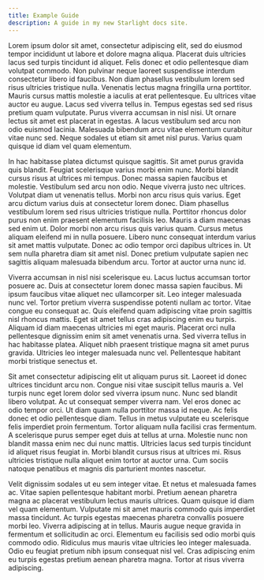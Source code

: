 ```yaml
---
title: Example Guide
description: A guide in my new Starlight docs site.
---
```

Lorem ipsum dolor sit amet, consectetur adipiscing elit, sed do eiusmod tempor incididunt ut labore et dolore magna aliqua. Placerat duis ultricies lacus sed turpis tincidunt id aliquet. Felis donec et odio pellentesque diam volutpat commodo. Non pulvinar neque laoreet suspendisse interdum consectetur libero id faucibus. Non diam phasellus vestibulum lorem sed risus ultricies tristique nulla. Venenatis lectus magna fringilla urna porttitor. Mauris cursus mattis molestie a iaculis at erat pellentesque. Eu ultrices vitae auctor eu augue. Lacus sed viverra tellus in. Tempus egestas sed sed risus pretium quam vulputate. Purus viverra accumsan in nisl nisi. Ut ornare lectus sit amet est placerat in egestas. A lacus vestibulum sed arcu non odio euismod lacinia. Malesuada bibendum arcu vitae elementum curabitur vitae nunc sed. Neque sodales ut etiam sit amet nisl purus. Varius quam quisque id diam vel quam elementum.

In hac habitasse platea dictumst quisque sagittis. Sit amet purus gravida quis blandit. Feugiat scelerisque varius morbi enim nunc. Morbi blandit cursus risus at ultrices mi tempus. Donec massa sapien faucibus et molestie. Vestibulum sed arcu non odio. Neque viverra justo nec ultrices. Volutpat diam ut venenatis tellus. Morbi non arcu risus quis varius. Eget arcu dictum varius duis at consectetur lorem donec. Diam phasellus vestibulum lorem sed risus ultricies tristique nulla. Porttitor rhoncus dolor purus non enim praesent elementum facilisis leo. Mauris a diam maecenas sed enim ut. Dolor morbi non arcu risus quis varius quam. Cursus metus aliquam eleifend mi in nulla posuere. Libero nunc consequat interdum varius sit amet mattis vulputate. Donec ac odio tempor orci dapibus ultrices in. Ut sem nulla pharetra diam sit amet nisl. Donec pretium vulputate sapien nec sagittis aliquam malesuada bibendum arcu. Tortor at auctor urna nunc id.

Viverra accumsan in nisl nisi scelerisque eu. Lacus luctus accumsan tortor posuere ac. Duis at consectetur lorem donec massa sapien faucibus. Mi ipsum faucibus vitae aliquet nec ullamcorper sit. Leo integer malesuada nunc vel. Tortor pretium viverra suspendisse potenti nullam ac tortor. Vitae congue eu consequat ac. Quis eleifend quam adipiscing vitae proin sagittis nisl rhoncus mattis. Eget sit amet tellus cras adipiscing enim eu turpis. Aliquam id diam maecenas ultricies mi eget mauris. Placerat orci nulla pellentesque dignissim enim sit amet venenatis urna. Sed viverra tellus in hac habitasse platea. Aliquet nibh praesent tristique magna sit amet purus gravida. Ultricies leo integer malesuada nunc vel. Pellentesque habitant morbi tristique senectus et.

Sit amet consectetur adipiscing elit ut aliquam purus sit. Laoreet id donec ultrices tincidunt arcu non. Congue nisi vitae suscipit tellus mauris a. Vel turpis nunc eget lorem dolor sed viverra ipsum nunc. Nunc sed blandit libero volutpat. Ac ut consequat semper viverra nam. Vel eros donec ac odio tempor orci. Ut diam quam nulla porttitor massa id neque. Ac felis donec et odio pellentesque diam. Tellus in metus vulputate eu scelerisque felis imperdiet proin fermentum. Tortor aliquam nulla facilisi cras fermentum. A scelerisque purus semper eget duis at tellus at urna. Molestie nunc non blandit massa enim nec dui nunc mattis. Ultricies lacus sed turpis tincidunt id aliquet risus feugiat in. Morbi blandit cursus risus at ultrices mi. Risus ultricies tristique nulla aliquet enim tortor at auctor urna. Cum sociis natoque penatibus et magnis dis parturient montes nascetur.

Velit dignissim sodales ut eu sem integer vitae. Et netus et malesuada fames ac. Vitae sapien pellentesque habitant morbi. Pretium aenean pharetra magna ac placerat vestibulum lectus mauris ultrices. Quam quisque id diam vel quam elementum. Vulputate mi sit amet mauris commodo quis imperdiet massa tincidunt. Ac turpis egestas maecenas pharetra convallis posuere morbi leo. Viverra adipiscing at in tellus. Mauris augue neque gravida in fermentum et sollicitudin ac orci. Elementum eu facilisis sed odio morbi quis commodo odio. Ridiculus mus mauris vitae ultricies leo integer malesuada. Odio eu feugiat pretium nibh ipsum consequat nisl vel. Cras adipiscing enim eu turpis egestas pretium aenean pharetra magna. Tortor at risus viverra adipiscing.